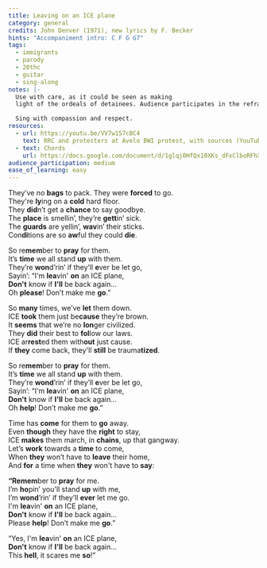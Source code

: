 ```yaml
---
title: Leaving on an ICE plane
category: general
credits: John Denver (1971), new lyrics by F. Becker
hints: "Accompaniment intro: C F G G7"
tags:
  - immigrants
  - parody
  - 20thc
  - guitar
  - sing-along
notes: |-
  Use with care, as it could be seen as making 
  light of the ordeals of detainees. Audience participates in the refrain.

  Sing with compassion and respect.
resources:
  - url: https://youtu.be/VV7w1S7cBC4
    text: RRC and protesters at Avelo BWI protest, with sources (YouTube)
  - text: Chords
    url: https://docs.google.com/document/d/1glqj0HfQx10XKs_dFxClboRFhXV8Uz6lI3-ToWnQCnw/edit?usp=sharing
audience_participation: medium
ease_of_learning: easy
---
```

They’ve no **bags** to pack. They were **forced** to go.\
They're **ly**ing on a **cold** hard floor.\
They **did**n’t get a **chance** to say goodbye.\
The **place** is smellin’, they’re **gett**in’ sick.\
The **guards** are yellin’, **wav**in’ their sticks.\
Con**di**tions are so **aw**ful they could **die**.

So re**mem**ber to **pray** for them.\
It’s **time** we all stand **up** with them.\
They’re **won**d’rin’ if they’ll **e**ver be let go,\
Sayin’: “I'm **lea**vin' **on** an ICE plane,\
**Don't** know if **I'll** be back again…\
Oh **please**! Don’t make me **go**.” 

So **many** times, we’ve **let** them down.\
ICE **took** them just be**cause** they’re brown. \
It **seems** that we’re no **lon**ger civilized. \
They **did** their best to **fol**low our laws.\
ICE ar**rest**ed them with**out** just cause.\
If **they** come back, they'll **still** be trauma**tized**. 

So re**mem**ber to **pray** for them.\
It’s **time** we all stand **up** with them.\
They’re **wond**’rin’ if they’ll **e**ver be let go,\
Sayin’: “I'm **lea**vin' **on** an ICE plane,\
**Don't** know if **I'll** be back again…\
Oh **help**! Don’t make me **go**.”

Time has **come** for them to **go** away.\
Even **though** they have the **right** to stay,\
ICE **makes** them march, in **chains**, up that gangway.\
Let’s **work** towards a **time** to come,\
When **they** won’t have to **leave** their home,\
And **for** a time when **they** won't have to **say**:

**“**Re**mem**ber to **pray** for me.\
I’m **ho**pin’ you'll stand **up** with me,\
I’m **wond**’rin’ if they’ll **ever** let me go.\
I'm **lea**vin' **on** an ICE plane,\
**Don't** know if **I'll** be back again…\
Please **help**! Don’t make me **go**.”

“Yes, I'm **lea**vin' **on** an ICE plane,\
**Don't** know if **I'll** be back again…\
This **hell**, it scares me **so**!”
